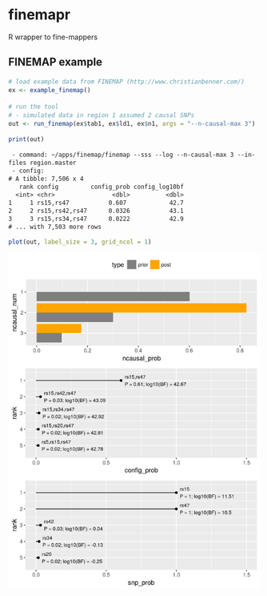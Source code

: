 # finemapr

R wrapper to fine-mappers

## FINEMAP example

```r
# load example data from FINEMAP (http://www.christianbenner.com/)
ex <- example_finemap()

# run the tool
# - simulated data in region 1 assumed 2 causal SNPs
out <- run_finemap(ex$tab1, ex$ld1, ex$n1, args = "--n-causal-max 3")
```


```r
print(out)
```

```
 - command: ~/apps/finemap/finemap --sss --log --n-causal-max 3 --in-files region.master 
 - config:
# A tibble: 7,506 x 4
   rank config         config_prob config_log10bf
  <int> <chr>                <dbl>          <dbl>
1     1 rs15,rs47           0.607            42.7
2     2 rs15,rs42,rs47      0.0326           43.1
3     3 rs15,rs34,rs47      0.0222           42.9
# ... with 7,503 more rows
```


```r
plot(out, label_size = 3, grid_ncol = 1)
```

![](misc/rmd/figures/plot_finemap-1.png)

